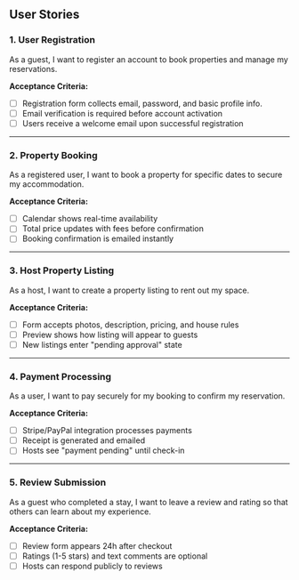 ## User Stories
### 1. **User Registration**
As a guest, I want to register an account to book properties and manage my reservations. 

**Acceptance Criteria:**  
- [ ] Registration form collects email, password, and basic profile info.
- [ ] Email verification is required before account activation  
- [ ] Users receive a welcome email upon successful registration  

---

### 2. **Property Booking**  
As a registered user, I want to book a property for specific dates to secure my accommodation.  

**Acceptance Criteria:**  
- [ ] Calendar shows real-time availability  
- [ ] Total price updates with fees before confirmation  
- [ ] Booking confirmation is emailed instantly  

---

### 3. **Host Property Listing**  
As a host, I want to create a property listing to rent out my space.

**Acceptance Criteria:**  
- [ ] Form accepts photos, description, pricing, and house rules  
- [ ] Preview shows how listing will appear to guests  
- [ ] New listings enter "pending approval" state  

---

### 4. **Payment Processing**  
As a user, I want to pay securely for my booking to confirm my reservation.  

**Acceptance Criteria:**  
- [ ] Stripe/PayPal integration processes payments  
- [ ] Receipt is generated and emailed  
- [ ] Hosts see "payment pending" until check-in  

---

### 5. **Review Submission**  
As a guest who completed a stay, I want to leave a review and rating so that others can learn about my experience.

**Acceptance Criteria:**  
- [ ] Review form appears 24h after checkout  
- [ ] Ratings (1-5 stars) and text comments are optional  
- [ ] Hosts can respond publicly to reviews  
